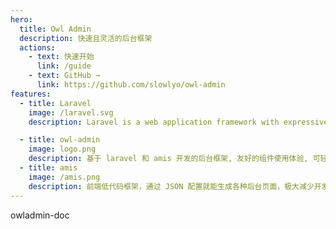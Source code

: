 ```yaml
---
hero:
  title: Owl Admin
  description: 快速且灵活的后台框架
  actions:
    - text: 快速开始
      link: /guide
    - text: GitHub →
      link: https://github.com/slowlyo/owl-admin
features:
  - title: Laravel
    image: /laravel.svg
    description: Laravel is a web application framework with expressive, elegant syntax. We’ve already laid the foundation — freeing you to create without sweating the small things.

  - title: owl-admin
    image: logo.png
    description: 基于 laravel 和 amis 开发的后台框架, 友好的组件使用体验, 可轻松实现复杂页面, 内置代码生成器, 让开发者快速搭建后台管理系统
  - title: amis
    image: /amis.png
    description: 前端低代码框架，通过 JSON 配置就能生成各种后台页面，极大减少开发成本，甚至可以不需要了解前端。
---
```


owladmin-doc
